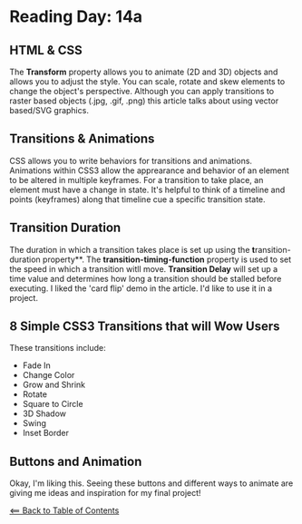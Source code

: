 # Reading Day: 14a
## HTML & CSS
 The **Transform** property allows you to animate (2D and 3D) objects and allows you to adjust the style. You can scale, rotate and skew elements to change the object's perspective. Although you can apply transitions to raster based objects (.jpg, .gif, .png) this article talks about using vector based/SVG graphics. 

 ## Transitions & Animations
 CSS allows you to write behaviors for transitions and animations. Animations within CSS3 allow the apprearance and behavior of an element to be altered in multiple keyframes. For a transition to take place, an element must have a change in state. It's helpful to think of a timeline and points (keyframes) along that timeline cue a specific transition state.

 ## Transition Duration
 The duration in which a transition takes place is set up using the **t**ransition-duration property**. The **transition-timing-function** property is used to set the speed in which a transition witll move. **Transition Delay** will set up a time value and determines how long a transition should be stalled before executing. I liked the 'card flip' demo in the article. I'd like to use it in a project.

 ## 8 Simple CSS3 Transitions that will Wow Users
 These transitions include:
 - Fade In
 - Change Color
 - Grow and Shrink
 - Rotate
 - Square to Circle
 - 3D Shadow
 - Swing 
 - Inset Border

 ## Buttons and Animation
 Okay, I'm liking this. Seeing these buttons and different ways to animate are giving me ideas and inspiration for my final project!

 [<== Back to Table of Contents](index.md)
 
 